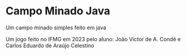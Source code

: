 # Campo Minado Java
 Um campo minado simples feito em java

Um jogo feito no IFMG em 2023 pelo aluno: João Victor de A. Condé e Carlos Eduardo de Araújo Celestino